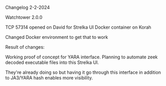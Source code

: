 Changelog 2-2-2024

Watchtower 2.0.0

TCP 57314 opened on David for Strelka UI Docker container on Korah

Changed Docker environment to get that to work

Result of changes:

Working proof of concept for YARA interface. Planning to automate zeek decoded executable files into this Strelka UI.

They're already doing so but having it go through this interface in addition to JA3/YARA hash enables more visibility. 
